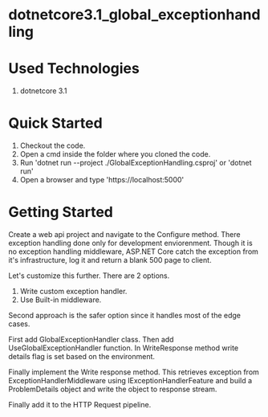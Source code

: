 # dotnetcore3.1_global_exceptionhandling 

# Used Technologies

1. dotnetcore 3.1

# Quick Started

1. Checkout the code.
2. Open a cmd inside the folder where you cloned the code.
3. Run 'dotnet run --project ./GlobalExceptionHandling.csproj' or 'dotnet run'
4. Open a browser and type 'https://localhost:5000'

# Getting Started

Create a web api project and navigate to the Configure method. There exception handling done only for development enviorenment. Though it is no exception handling middleware,
ASP.NET Core catch the exception from it's infrastructure, log it and return a blank 500 page to client.

Let's customize this further. There are 2 options. 
1. Write custom exception handler.
2. Use Built-in middleware.

Second approach is the safer option since it handles most of the edge cases.

First add GlobalExceptionHandler class.
Then add UseGlobalExceptionHandler function. In WriteResponse method write details flag is set based on the environment.

Finally implement the Write response method. This retrieves exception from ExceptionHandlerMiddleware using IExceptionHandlerFeature and build a ProblemDetails object and write the object to response stream.

Finally add it to the HTTP Request pipeline.
